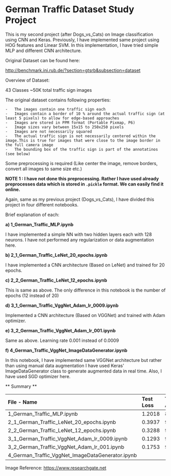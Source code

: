 # German Traffic Dataset Study Project

This is my second project (after Dogs_vs_Cats) on Image classification using CNN and Keras. Previously, I have implemented same project using HOG features and Linear SVM. In this implementation, I have tried simple MLP and different CNN architecture.

Original Dataset can be found here:

http://benchmark.ini.rub.de/?section=gtsrb&subsection=dataset

Overview of Dataset:

43 Classes
~50K total traffic sign images

The original dataset contains following properties:

	-	The images contain one traffic sign each
	-	Images contain a border of 10 % around the actual traffic sign (at least 5 pixels) to allow for edge-based approaches
	-	Images are stored in PPM format (Portable Pixmap, P6)
	-	Image sizes vary between 15x15 to 250x250 pixels
	-	Images are not necessarily squared
	-	The actual traffic sign is not necessarily centered within the image.This is true for images that were close to the image border in the full camera image
	-	The bounding box of the traffic sign is part of the annotatinos (see below)

Some preprocessing is required (Like center the image, remove borders, convert all images to same size etc.) 

**NOTE 1 : I have not done this preprocessing. Rather I have used already preprocesses data which is stored in `.pickle` format. We can easily find it online.**


Again, same as my previous project (Dogs_vs_Cats), I have divided this project in four different notebooks.

Brief explanation of each:

**a)	1_German_Traffic_MLP.ipynb**

I have implemented a simple NN with two hidden layers each with 128 neurons. I have not performed any regularization or data augmentation here.

**b)	2_1_German_Traffic_LeNet_20_epochs.ipynb**

I have implemented a CNN architecture (Based on LeNet) and trained for 20 epochs.

**c)	2_2_German_Traffic_LeNet_12_epochs.ipynb**

This is same as above. The only difference in this notebook is the number of epochs (12 instead of 20)

**d)	3_1_German_Traffic_VggNet_Adam_lr_0009.ipynb**

Implemented a CNN architecture (Based on VGGNet) and trained with Adam optimizer.

**e)	3_2_German_Traffic_VggNet_Adam_lr_001.ipynb**

Same as above. Learning rate 0.001 instead of 0.0009

**f)	4_German_Traffic_VggNet_ImageDataGenerator.ipynb**

In this notebook, I have implemented same VGGNet architecture but rather than using manual data augmentation I have used Keras' ImageDataGenerator class to generate augmented data in real time. Also, I have used SGD optimizer here.

** Summary **

| File - Name                                       | Test Loss                 | Test Accuracy        | Saved Model                         |
|:--------------------------------------------------|:--------------------------|:---------------------|:------------------------------------|
| 1_German_Traffic_MLP.ipynb                        | 1.2018                    | 80.9817%             | Not Saved                           |
| 2_1_German_Traffic_LeNet_20_epochs.ipynb          | 0.3937                    | 93.6817%             | Not Saved                           |
| 2_2_German_Traffic_LeNet_12_epochs.ipynb          | 0.3288                    | 94.2913%             | Not Saved                           |
| 3_1_German_Traffic_VggNet_Adam_lr_0009.ipynb      | 0.1293                    | 97.4346%             | German_Traffic_VGGNET_Trial1.h5     |
| 3_2_German_Traffic_VggNet_Adam_lr_001.ipynb       | 0.1753                    | 97.3792%             | German_Traffic_VGGNET_Trial2.h5|  
| 4_German_Traffic_VggNet_ImageDataGenerator.ipynb  |                     |  | 


Image Reference:
https://www.researchgate.net
